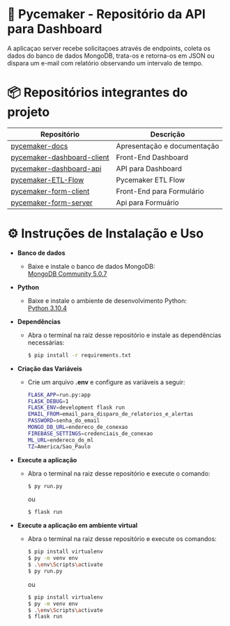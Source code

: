 #  🐍 Pycemaker - Repositório da API para Dashboard

A aplicaçao server recebe solicitaçoes através de endpoints, coleta os dados do banco de dados MongoDB, trata-os e retorna-os em JSON ou dispara um e-mail com relatório observando um intervalo de tempo.

# 📦 Repositórios integrantes do projeto

| Repositório                                                                                   | Descrição                   |
| --------------------------------------------------------------------------------------------- | --------------------------- |
| [pycemaker-docs](https://github.com/pycemaker/pycemaker-docs)                                 | Apresentação e documentação |
| [pycemaker-dashboard-client](https://github.com/pycemaker/pycemaker-dashboard-client)         | Front-End Dashboard         |
| [pycemaker-dashboard-api](https://github.com/pycemaker/pycemaker-dashboard-api)               | API para Dashboard          |
| [pycemaker-ETL-Flow](https://github.com/pycemaker/pycemaker-etl-flow)                         | Pycemaker ETL Flow          |
| [pycemaker-form-client](https://github.com/pycemaker/pycemaker-form-client)                   | Front-End para Formulário    |
| [pycemaker-form-server](https://github.com/pycemaker/pycemaker-form-server)                   | Api para Formuário          |


# ⚙️ Instruções de Instalação e Uso

<ul>
<li><b>Banco de dados</b></li>
<ul>
<li>Baixe e instale o banco de dados MongoDB:</li>
<a href="https://www.mongodb.com/try/download/community">MongoDB Community 5.0.7</a>
</ul>
</ul>

<ul>
<li><b>Python</b></li>
<ul>
<li>Baixe e instale o ambiente de desenvolvimento Python:</li>
<a href="https://www.python.org/downloads/">Python 3.10.4</a>
</ul>
</ul>

<ul>
<li><b>Dependências</b></li>
<ul>
<li>Abra o terminal na raiz desse repositório e instale as dependências necessárias:
<br/>

```bash
$ pip install -r requirements.txt
```

</li>
</ul>
</ul>

<ul>
<li><b>Criação das Variáveis</b></li>
<ul>
<li>Crie um arquivo <b>.env</b> e configure as variáveis a seguir:
<br/>

```bash
FLASK_APP=run.py:app
FLASK_DEBUG=1
FLASK_ENV=development flask run
EMAIL_FROM=email_para_disparo_de_relatorios_e_alertas
PASSWORD=senha_do_email
MONGO_DB_URL=endereco_de_conexao
FIREBASE_SETTINGS=credenciais_de_conexao
ML_URL=endereco_do_ml
TZ=America/Sao_Paulo
```

</li>
</ul>
</ul>

<ul>
<li><b>Execute a aplicação</b></li>
<ul>
<li>Abra o terminal na raiz desse repositório e execute o comando:
<br/>

```bash
$ py run.py
```
ou
```bash
$ flask run
```

</li>
</ul>
  
  
</ul>

<ul>
<li><b>Execute a aplicação em ambiente virtual</b></li>
<ul>
<li>Abra o terminal na raiz desse repositório e execute os comandos:
<br/>

```bash
$ pip install virtualenv
$ py -m venv env
$ .\env\Scripts\activate
$ py run.py
```
ou
```bash
$ pip install virtualenv
$ py -m venv env
$ .\env\Scripts\activate
$ flask run
```

</li>
</ul>
  
  
</ul>
